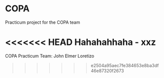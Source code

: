 # COPA
Practicum project for the COPA team

<<<<<<< HEAD
Hahahahhaha - xxz
=======
COPA Practicum Team:
John Elmer Loretizo
>>>>>>> e2504a95aec7fe384653e8ba3df46e87320f2673
